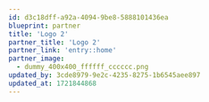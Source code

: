 ```yaml
---
id: d3c18dff-a92a-4094-9be8-5888101436ea
blueprint: partner
title: 'Logo 2'
partner_title: 'Logo 2'
partner_link: 'entry::home'
partner_image:
  - dummy_400x400_ffffff_cccccc.png
updated_by: 3cde8979-9e2c-4235-8275-1b6545aee897
updated_at: 1721844868
---
```

